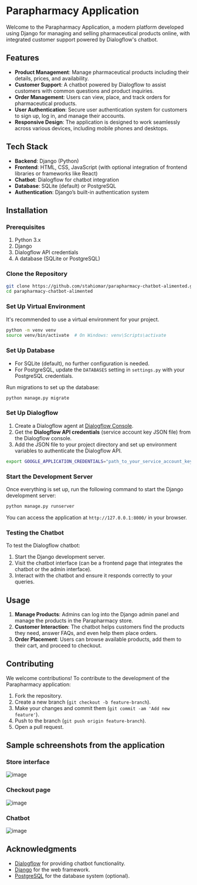 
# Parapharmacy Application

Welcome to the Parapharmacy Application, a modern platform developed using Django for managing and selling pharmaceutical products online, with integrated customer support powered by Dialogflow's chatbot.

## Features

- **Product Management**: Manage pharmaceutical products including their details, prices, and availability.
- **Customer Support**: A chatbot powered by Dialogflow to assist customers with common questions and product inquiries.
- **Order Management**: Users can view, place, and track orders for pharmaceutical products.
- **User Authentication**: Secure user authentication system for customers to sign up, log in, and manage their accounts.
- **Responsive Design**: The application is designed to work seamlessly across various devices, including mobile phones and desktops.

## Tech Stack

- **Backend**: Django (Python)
- **Frontend**: HTML, CSS, JavaScript (with optional integration of frontend libraries or frameworks like React)
- **Chatbot**: Dialogflow for chatbot integration
- **Database**: SQLite (default) or PostgreSQL
- **Authentication**: Django’s built-in authentication system

## Installation

### Prerequisites

1. Python 3.x
2. Django
3. Dialogflow API credentials
4. A database (SQLite or PostgreSQL)

### Clone the Repository

```bash
git clone https://github.com/stahiomar/parapharmacy-chatbot-alimented.git
cd parapharmacy-chatbot-alimented
```

### Set Up Virtual Environment

It's recommended to use a virtual environment for your project.

```bash
python -m venv venv
source venv/bin/activate  # On Windows: venv\Scripts\activate
```

### Set Up Database

- For SQLite (default), no further configuration is needed.
- For PostgreSQL, update the `DATABASES` setting in `settings.py` with your PostgreSQL credentials.

Run migrations to set up the database:

```bash
python manage.py migrate
```

### Set Up Dialogflow

1. Create a Dialogflow agent at [Dialogflow Console](https://dialogflow.cloud.google.com/).
2. Get the **Dialogflow API credentials** (service account key JSON file) from the Dialogflow console.
3. Add the JSON file to your project directory and set up environment variables to authenticate the Dialogflow API.

```bash
export GOOGLE_APPLICATION_CREDENTIALS="path_to_your_service_account_key.json"
```

### Start the Development Server

Once everything is set up, run the following command to start the Django development server:

```bash
python manage.py runserver
```

You can access the application at `http://127.0.0.1:8000/` in your browser.

### Testing the Chatbot

To test the Dialogflow chatbot:

1. Start the Django development server.
2. Visit the chatbot interface (can be a frontend page that integrates the chatbot or the admin interface).
3. Interact with the chatbot and ensure it responds correctly to your queries.

## Usage

1. **Manage Products**: Admins can log into the Django admin panel and manage the products in the Parapharmacy store.
2. **Customer Interaction**: The chatbot helps customers find the products they need, answer FAQs, and even help them place orders.
3. **Order Placement**: Users can browse available products, add them to their cart, and proceed to checkout.

## Contributing

We welcome contributions! To contribute to the development of the Parapharmacy application:

1. Fork the repository.
2. Create a new branch (`git checkout -b feature-branch`).
3. Make your changes and commit them (`git commit -am 'Add new feature'`).
4. Push to the branch (`git push origin feature-branch`).
5. Open a pull request.

## Sample schreenshots from the application

### Store interface
![image](https://github.com/user-attachments/assets/18fa504c-db81-45c3-b2dc-896013353dc8)

### Checkout page
![image](https://github.com/user-attachments/assets/9c1e1ac4-4be2-4dfb-8570-200542ceea7a)

### Chatbot
![image](https://github.com/user-attachments/assets/a5c7135b-1ca7-44a1-94cd-35d5a18e8c3e)

## Acknowledgments

- [Dialogflow](https://dialogflow.cloud.google.com/) for providing chatbot functionality.
- [Django](https://www.djangoproject.com/) for the web framework.
- [PostgreSQL](https://www.postgresql.org/) for the database system (optional).
  
